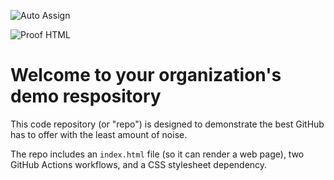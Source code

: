 ![Auto Assign](https://github.com/mikasamikas/demo-repository/actions/workflows/auto-assign.yml/badge.svg)

![Proof HTML](https://github.com/mikasamikas/demo-repository/actions/workflows/proof-html.yml/badge.svg)

# Welcome to your organization's demo respository
This code repository (or "repo") is designed to demonstrate the best GitHub has to offer with the least amount of noise.

The repo includes an `index.html` file (so it can render a web page), two GitHub Actions workflows, and a CSS stylesheet dependency.

